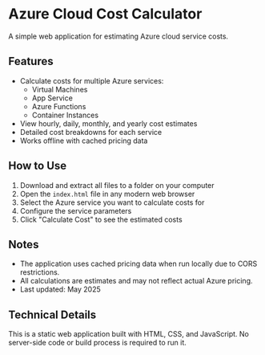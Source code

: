 # Azure Cloud Cost Calculator

A simple web application for estimating Azure cloud service costs.

## Features

- Calculate costs for multiple Azure services:
  - Virtual Machines
  - App Service
  - Azure Functions
  - Container Instances
- View hourly, daily, monthly, and yearly cost estimates
- Detailed cost breakdowns for each service
- Works offline with cached pricing data

## How to Use

1. Download and extract all files to a folder on your computer
2. Open the `index.html` file in any modern web browser
3. Select the Azure service you want to calculate costs for
4. Configure the service parameters
5. Click "Calculate Cost" to see the estimated costs

## Notes

- The application uses cached pricing data when run locally due to CORS restrictions.
- All calculations are estimates and may not reflect actual Azure pricing.
- Last updated: May 2025

## Technical Details

This is a static web application built with HTML, CSS, and JavaScript. No server-side code or build process is required to run it.